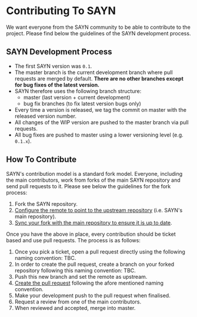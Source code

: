 # Contributing To SAYN

We want everyone from the SAYN community to be able to contribute to the project. Please find below the guidelines of the SAYN development process.

## SAYN Development Process

* The first SAYN version was `0.1`.
* The master branch is the current development branch where pull requests are merged by default. **There are no other branches except for bug fixes of the latest version.**
* SAYN therefore uses the following branch structure:
    * master (last version + current development)
    * bug fix branches (to fix latest version bugs only)
* Every time a version is released, we tag the commit on master with the released version number.
* All changes of the WIP version are pushed to the master branch via pull requests.
* All bug fixes are pushed to master using a lower versioning level (e.g. `0.1.x`).

## How To Contribute

SAYN's contribution model is a standard fork model. Everyone, including the main contributors, work from forks of the main SAYN repository and send pull requests to it. Please see below the guidelines for the fork process:

1. Fork the SAYN repository.
2. [Configure the remote to point to the upstream repository](https://help.github.com/en/github/collaborating-with-issues-and-pull-requests/configuring-a-remote-for-a-fork) (i.e. SAYN's main repository).
3. [Sync your fork with the main repository to ensure it is up to date](https://help.github.com/en/github/collaborating-with-issues-and-pull-requests/syncing-a-fork).

Once you have the above in place, every contribution should be ticket based and use pull requests. The process is as follows:

1. Once you pick a ticket, open a pull request directly using the following naming convention: TBC.
2. In order to create the pull request, create a branch on your forked repository following this naming convention: TBC.
3. Push this new branch and set the remote as upstream.
4. [Create the pull request](https://help.github.com/en/github/collaborating-with-issues-and-pull-requests/creating-a-pull-request-from-a-fork) following the afore mentioned naming convention.
5. Make your development push to the pull request when finalised.
6. Request a review from one of the main contributors.
7. When reviewed and accepted, merge into master.
